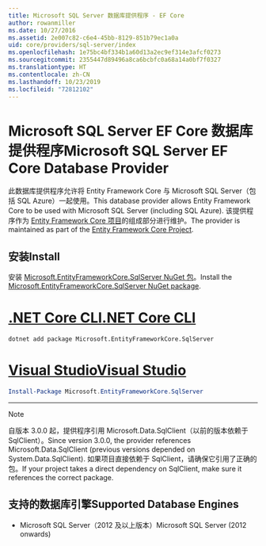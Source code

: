 ```yaml
---
title: Microsoft SQL Server 数据库提供程序 - EF Core
author: rowanmiller
ms.date: 10/27/2016
ms.assetid: 2e007c82-c6e4-45bb-8129-851b79ec1a0a
uid: core/providers/sql-server/index
ms.openlocfilehash: 1e75bc4bf334b1a60d13a2ec9ef314e3afcf0273
ms.sourcegitcommit: 2355447d89496a8ca6bcbfc0a68a14a0bf7f0327
ms.translationtype: HT
ms.contentlocale: zh-CN
ms.lasthandoff: 10/23/2019
ms.locfileid: "72812102"
---
```

# <a name="microsoft-sql-server-ef-core-database-provider"></a><span data-ttu-id="b27a2-102">Microsoft SQL Server EF Core 数据库提供程序</span><span class="sxs-lookup"><span data-stu-id="b27a2-102">Microsoft SQL Server EF Core Database Provider</span></span>

<span data-ttu-id="b27a2-103">此数据库提供程序允许将 Entity Framework Core 与 Microsoft SQL Server（包括 SQL Azure）一起使用。</span><span class="sxs-lookup"><span data-stu-id="b27a2-103">This database provider allows Entity Framework Core to be used with Microsoft SQL Server (including SQL Azure).</span></span> <span data-ttu-id="b27a2-104">该提供程序作为 [Entity Framework Core 项目](https://github.com/aspnet/EntityFrameworkCore)的组成部分进行维护。</span><span class="sxs-lookup"><span data-stu-id="b27a2-104">The provider is maintained as part of the [Entity Framework Core Project](https://github.com/aspnet/EntityFrameworkCore).</span></span>

## <a name="install"></a><span data-ttu-id="b27a2-105">安装</span><span class="sxs-lookup"><span data-stu-id="b27a2-105">Install</span></span>

<span data-ttu-id="b27a2-106">安装 [Microsoft.EntityFrameworkCore.SqlServer NuGet 包](https://www.nuget.org/packages/Microsoft.EntityFrameworkCore.SqlServer/)。</span><span class="sxs-lookup"><span data-stu-id="b27a2-106">Install the [Microsoft.EntityFrameworkCore.SqlServer NuGet package](https://www.nuget.org/packages/Microsoft.EntityFrameworkCore.SqlServer/).</span></span>

# <a name="net-core-clitabdotnet-core-cli"></a>[<span data-ttu-id="b27a2-107">.NET Core CLI</span><span class="sxs-lookup"><span data-stu-id="b27a2-107">.NET Core CLI</span></span>](#tab/dotnet-core-cli)

``` console
dotnet add package Microsoft.EntityFrameworkCore.SqlServer
```

# <a name="visual-studiotabvs"></a>[<span data-ttu-id="b27a2-108">Visual Studio</span><span class="sxs-lookup"><span data-stu-id="b27a2-108">Visual Studio</span></span>](#tab/vs)

``` powershell
Install-Package Microsoft.EntityFrameworkCore.SqlServer
```

***

> [!NOTE]
> <span data-ttu-id="b27a2-109">自版本 3.0.0 起，提供程序引用 Microsoft.Data.SqlClient（以前的版本依赖于 SqlClient）。</span><span class="sxs-lookup"><span data-stu-id="b27a2-109">Since version 3.0.0, the provider references Microsoft.Data.SqlClient (previous versions depended on System.Data.SqlClient).</span></span> <span data-ttu-id="b27a2-110">如果项目直接依赖于 SqlClient，请确保它引用了正确的包。</span><span class="sxs-lookup"><span data-stu-id="b27a2-110">If your project takes a direct dependency on SqlClient, make sure it references the correct package.</span></span>

## <a name="supported-database-engines"></a><span data-ttu-id="b27a2-111">支持的数据库引擎</span><span class="sxs-lookup"><span data-stu-id="b27a2-111">Supported Database Engines</span></span>

* <span data-ttu-id="b27a2-112">Microsoft SQL Server（2012 及以上版本）</span><span class="sxs-lookup"><span data-stu-id="b27a2-112">Microsoft SQL Server (2012 onwards)</span></span>
